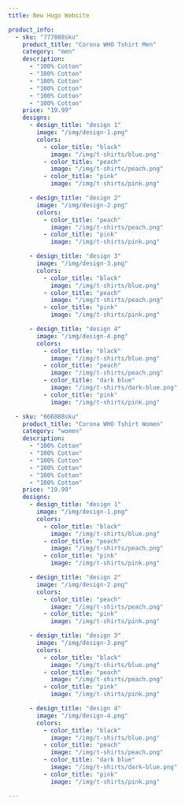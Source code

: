 ```yaml
---
title: New Hugo Website

product_info:
  - sku: "777888sku"
    product_title: "Corona WHO Tshirt Men"
    category: "men"
    description:
      - "100% Cotton"
      - "100% Cotton"
      - "100% Cotton"
      - "100% Cotton"
      - "100% Cotton"
      - "100% Cotton"
    price: "19.99"
    designs:
      - design_title: "design 1"
        image: "/img/design-1.png"
        colors:
          - color_title: "black"
            image: "/img/t-shirts/blue.png"
          - color_title: "peach"
            image: "/img/t-shirts/peach.png"
          - color_title: "pink"
            image: "/img/t-shirts/pink.png"

      - design_title: "design 2"
        image: "/img/design-2.png"
        colors:
          - color_title: "peach"
            image: "/img/t-shirts/peach.png"
          - color_title: "pink"
            image: "/img/t-shirts/pink.png"

      - design_title: "design 3"
        image: "/img/design-3.png"
        colors:
          - color_title: "black"
            image: "/img/t-shirts/blue.png"
          - color_title: "peach"
            image: "/img/t-shirts/peach.png"
          - color_title: "pink"
            image: "/img/t-shirts/pink.png"

      - design_title: "design 4"
        image: "/img/design-4.png"
        colors:
          - color_title: "black"
            image: "/img/t-shirts/blue.png"
          - color_title: "peach"
            image: "/img/t-shirts/peach.png"
          - color_title: "dark blue"
            image: "/img/t-shirts/dark-blue.png"
          - color_title: "pink"
            image: "/img/t-shirts/pink.png"

  - sku: "666888sku"
    product_title: "Corona WHO Tshirt Women"
    category: "women"
    description:
      - "100% Cotton"
      - "100% Cotton"
      - "100% Cotton"
      - "100% Cotton"
      - "100% Cotton"
      - "100% Cotton"
    price: "19.99"
    designs:
      - design_title: "design 1"
        image: "/img/design-1.png"
        colors:
          - color_title: "black"
            image: "/img/t-shirts/blue.png"
          - color_title: "peach"
            image: "/img/t-shirts/peach.png"
          - color_title: "pink"
            image: "/img/t-shirts/pink.png"

      - design_title: "design 2"
        image: "/img/design-2.png"
        colors:
          - color_title: "peach"
            image: "/img/t-shirts/peach.png"
          - color_title: "pink"
            image: "/img/t-shirts/pink.png"

      - design_title: "design 3"
        image: "/img/design-3.png"
        colors:
          - color_title: "black"
            image: "/img/t-shirts/blue.png"
          - color_title: "peach"
            image: "/img/t-shirts/peach.png"
          - color_title: "pink"
            image: "/img/t-shirts/pink.png"

      - design_title: "design 4"
        image: "/img/design-4.png"
        colors:
          - color_title: "black"
            image: "/img/t-shirts/blue.png"
          - color_title: "peach"
            image: "/img/t-shirts/peach.png"
          - color_title: "dark blue"
            image: "/img/t-shirts/dark-blue.png"
          - color_title: "pink"
            image: "/img/t-shirts/pink.png"

---
```


